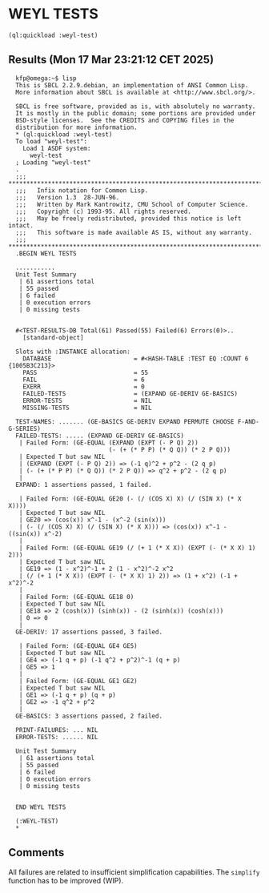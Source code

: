 # WEYL TESTS

    (ql:quickload :weyl-test)

## Results (Mon 17 Mar 23:21:12 CET 2025)

      kfp@omega:~$ lisp
      This is SBCL 2.2.9.debian, an implementation of ANSI Common Lisp.
      More information about SBCL is available at <http://www.sbcl.org/>.
      
      SBCL is free software, provided as is, with absolutely no warranty.
      It is mostly in the public domain; some portions are provided under
      BSD-style licenses.  See the CREDITS and COPYING files in the
      distribution for more information.
      * (ql:quickload :weyl-test)
      To load "weyl-test":
        Load 1 ASDF system:
          weyl-test
      ; Loading "weyl-test"
      .
      ;;; *************************************************************************
      ;;;   Infix notation for Common Lisp.
      ;;;   Version 1.3  28-JUN-96.
      ;;;   Written by Mark Kantrowitz, CMU School of Computer Science.
      ;;;   Copyright (c) 1993-95. All rights reserved.
      ;;;   May be freely redistributed, provided this notice is left intact.
      ;;;   This software is made available AS IS, without any warranty.
      ;;; *************************************************************************
      .BEGIN WEYL TESTS
      
      ...........
      Unit Test Summary
       | 61 assertions total
       | 55 passed
       | 6 failed
       | 0 execution errors
       | 0 missing tests
      
      
      #<TEST-RESULTS-DB Total(61) Passed(55) Failed(6) Errors(0)>..
        [standard-object]
      
      Slots with :INSTANCE allocation:
        DATABASE                       = #<HASH-TABLE :TEST EQ :COUNT 6 {1005B3C213}>
        PASS                           = 55
        FAIL                           = 6
        EXERR                          = 0
        FAILED-TESTS                   = (EXPAND GE-DERIV GE-BASICS)
        ERROR-TESTS                    = NIL
        MISSING-TESTS                  = NIL
      
      TEST-NAMES: ....... (GE-BASICS GE-DERIV EXPAND PERMUTE CHOOSE F-AND-G-SERIES)
      FAILED-TESTS: ..... (EXPAND GE-DERIV GE-BASICS)
       | Failed Form: (GE-EQUAL (EXPAND (EXPT (- P Q) 2))
                                (- (+ (* P P) (* Q Q)) (* 2 P Q)))
       | Expected T but saw NIL
       | (EXPAND (EXPT (- P Q) 2)) => (-1 q)^2 + p^2 - (2 q p)
       | (- (+ (* P P) (* Q Q)) (* 2 P Q)) => q^2 + p^2 - (2 q p)
       |
      EXPAND: 1 assertions passed, 1 failed.
      
       | Failed Form: (GE-EQUAL GE20 (- (/ (COS X) X) (/ (SIN X) (* X X))))
       | Expected T but saw NIL
       | GE20 => (cos(x)) x^-1 - (x^-2 (sin(x)))
       | (- (/ (COS X) X) (/ (SIN X) (* X X))) => (cos(x)) x^-1 - ((sin(x)) x^-2)
       |
       | Failed Form: (GE-EQUAL GE19 (/ (+ 1 (* X X)) (EXPT (- (* X X) 1) 2)))
       | Expected T but saw NIL
       | GE19 => (1 - x^2)^-1 + 2 (1 - x^2)^-2 x^2
       | (/ (+ 1 (* X X)) (EXPT (- (* X X) 1) 2)) => (1 + x^2) (-1 + x^2)^-2
       |
       | Failed Form: (GE-EQUAL GE18 0)
       | Expected T but saw NIL
       | GE18 => 2 (cosh(x)) (sinh(x)) - (2 (sinh(x)) (cosh(x)))
       | 0 => 0
       |
      GE-DERIV: 17 assertions passed, 3 failed.
      
       | Failed Form: (GE-EQUAL GE4 GE5)
       | Expected T but saw NIL
       | GE4 => (-1 q + p) (-1 q^2 + p^2)^-1 (q + p)
       | GE5 => 1
       |
       | Failed Form: (GE-EQUAL GE1 GE2)
       | Expected T but saw NIL
       | GE1 => (-1 q + p) (q + p)
       | GE2 => -1 q^2 + p^2
       |
      GE-BASICS: 3 assertions passed, 2 failed.
      
      PRINT-FAILURES: ... NIL
      ERROR-TESTS: ...... NIL
      
      Unit Test Summary
       | 61 assertions total
       | 55 passed
       | 6 failed
       | 0 execution errors
       | 0 missing tests
      
      
      END WEYL TESTS

      (:WEYL-TEST)
      *
      

## Comments
All failures are related to insufficient simplification  capabilities.
The `simplify` function has to be improved (WIP).


    
